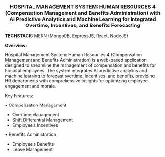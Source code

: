 <center><h3>HOSPITAL MANAGEMENT SYSTEM: HUMAN RESOURCES 4 (Compensation Management and Benefits Administration) with AI Predictive Analytics and Machine Learning for Integrated Overtime, Incentives, and Benefits Forecasting</h3></center>


<strong>TECHSTACK:</strong> MERN (MongoDB, ExpressJS, React, NodeJS)


<strong>Overview:</strong>

Hospital Management System: Human Resources 4 (Compensation Management and Benefits Administration) is a web-based application designed to streamline the management of compensation and benefits for hospital employees. The system integrates AI predictive analytics and machine learning to forecast overtime, incentives, and benefits, providing HR departments with comprehensive insights for optimizing employee engagement and morale.

Key Features:

• Compensation Management
 - Overtime Management
 - Shift Differential Management
 - Employee's Incentives

• Benefits Administration
 - Employee's Benefits
 - Leave Management

